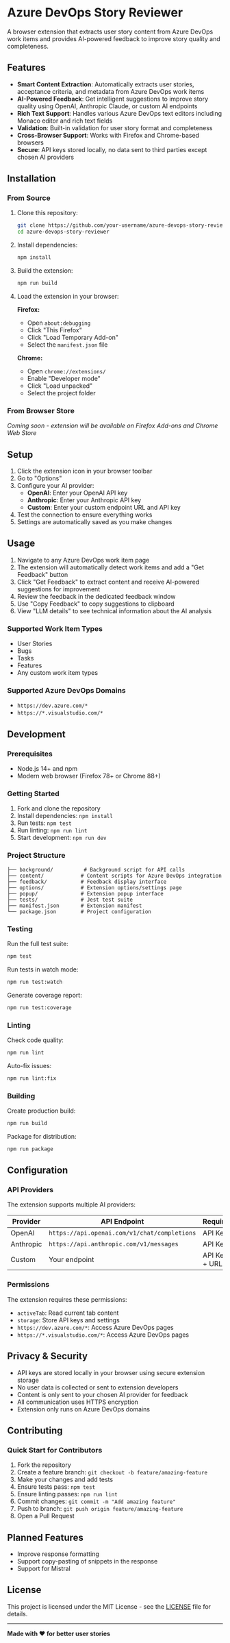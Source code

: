 # Azure DevOps Story Reviewer

A browser extension that extracts user story content from Azure DevOps work items and provides AI-powered feedback to improve story quality and completeness.

## Features

- **Smart Content Extraction**: Automatically extracts user stories, acceptance criteria, and metadata from Azure DevOps work items
- **AI-Powered Feedback**: Get intelligent suggestions to improve story quality using OpenAI, Anthropic Claude, or custom AI endpoints
- **Rich Text Support**: Handles various Azure DevOps text editors including Monaco editor and rich text fields
- **Validation**: Built-in validation for user story format and completeness
- **Cross-Browser Support**: Works with Firefox and Chrome-based browsers
- **Secure**: API keys stored locally, no data sent to third parties except chosen AI providers

## Installation

### From Source

1. Clone this repository:
   ```bash
   git clone https://github.com/your-username/azure-devops-story-reviewer.git
   cd azure-devops-story-reviewer
   ```

2. Install dependencies:
   ```bash
   npm install
   ```

3. Build the extension:
   ```bash
   npm run build
   ```

4. Load the extension in your browser:

   **Firefox:**
   - Open `about:debugging`
   - Click "This Firefox"
   - Click "Load Temporary Add-on"
   - Select the `manifest.json` file

   **Chrome:**
   - Open `chrome://extensions/`
   - Enable "Developer mode"
   - Click "Load unpacked"
   - Select the project folder

### From Browser Store

*Coming soon - extension will be available on Firefox Add-ons and Chrome Web Store*

## Setup

1. Click the extension icon in your browser toolbar
2. Go to "Options" 
3. Configure your AI provider:
   - **OpenAI**: Enter your OpenAI API key
   - **Anthropic**: Enter your Anthropic API key  
   - **Custom**: Enter your custom endpoint URL and API key
4. Test the connection to ensure everything works
5. Settings are automatically saved as you make changes

## Usage

1. Navigate to any Azure DevOps work item page
2. The extension will automatically detect work items and add a "Get Feedback" button
3. Click "Get Feedback" to extract content and receive AI-powered suggestions for improvement
4. Review the feedback in the dedicated feedback window
5. Use "Copy Feedback" to copy suggestions to clipboard
6. View "LLM details" to see technical information about the AI analysis

### Supported Work Item Types

- User Stories
- Bugs  
- Tasks
- Features
- Any custom work item types

### Supported Azure DevOps Domains

- `https://dev.azure.com/*`
- `https://*.visualstudio.com/*`

## Development

### Prerequisites

- Node.js 14+ and npm
- Modern web browser (Firefox 78+ or Chrome 88+)

### Getting Started

1. Fork and clone the repository
2. Install dependencies: `npm install`
3. Run tests: `npm test`
4. Run linting: `npm run lint`
5. Start development: `npm run dev`

### Project Structure

```
├── background/          # Background script for API calls
├── content/            # Content scripts for Azure DevOps integration
├── feedback/           # Feedback display interface
├── options/            # Extension options/settings page
├── popup/              # Extension popup interface
├── tests/              # Jest test suite
├── manifest.json       # Extension manifest
└── package.json        # Project configuration
```

### Testing

Run the full test suite:
```bash
npm test
```

Run tests in watch mode:
```bash
npm run test:watch
```

Generate coverage report:
```bash
npm run test:coverage
```

### Linting

Check code quality:
```bash
npm run lint
```

Auto-fix issues:
```bash
npm run lint:fix
```

### Building

Create production build:
```bash
npm run build
```

Package for distribution:
```bash
npm run package
```

## Configuration

### API Providers

The extension supports multiple AI providers:

| Provider | API Endpoint | Required |
|----------|-------------|----------|
| OpenAI | `https://api.openai.com/v1/chat/completions` | API Key |
| Anthropic | `https://api.anthropic.com/v1/messages` | API Key |
| Custom | Your endpoint | API Key + URL |

### Permissions

The extension requires these permissions:

- `activeTab`: Read current tab content
- `storage`: Store API keys and settings
- `https://dev.azure.com/*`: Access Azure DevOps pages
- `https://*.visualstudio.com/*`: Access Azure DevOps pages

## Privacy & Security

- API keys are stored locally in your browser using secure extension storage
- No user data is collected or sent to extension developers
- Content is only sent to your chosen AI provider for feedback
- All communication uses HTTPS encryption
- Extension only runs on Azure DevOps domains

## Contributing

### Quick Start for Contributors

1. Fork the repository
2. Create a feature branch: `git checkout -b feature/amazing-feature`
3. Make your changes and add tests
4. Ensure tests pass: `npm test`
5. Ensure linting passes: `npm run lint`
6. Commit changes: `git commit -m "Add amazing feature"`
7. Push to branch: `git push origin feature/amazing-feature`
8. Open a Pull Request

## Planned Features

- Improve response formatting
- Support copy-pasting of snippets in the response
- Support for Mistral

## License

This project is licensed under the MIT License - see the [LICENSE](LICENSE) file for details.

---

**Made with ❤️ for better user stories**